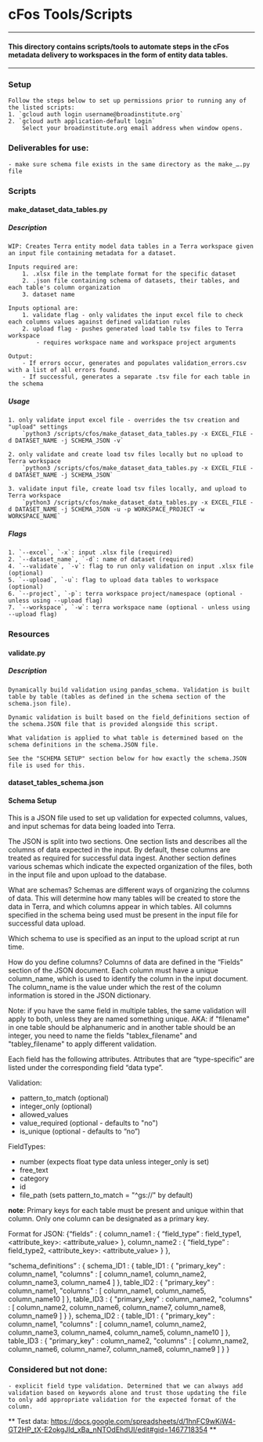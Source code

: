 # cFos Tools/Scripts

------------------------
#### This directory contains scripts/tools to automate steps in the cFos metadata delivery to workspaces in the form of entity data tables.
------------------------

### Setup
    Follow the steps below to set up permissions prior to running any of the listed scripts:
    1. `gcloud auth login username@broadinstitute.org`
    2. `gcloud auth application-default login`
        Select your broadinstitute.org email address when window opens.


### Deliverables for use:
	- make sure schema file exists in the same directory as the make_….py file

### Scripts

#### **make_dataset_data_tables.py**
##### Description
    WIP: Creates Terra entity model data tables in a Terra workspace given an input file containing metadata for a dataset.
    
    Inputs required are:
        1. .xlsx file in the template format for the specific dataset
        2. .json file containing schema of datasets, their tables, and each table's column organization
        3. dataset name

    Inputs optional are:
        1. validate flag - only validates the input excel file to check each columns values against defined validation rules
        2. upload flag - pushes generated load table tsv files to Terra workspace
            - requires workspace name and workspace project arguments

	Output: 
		- If errors occur, generates and populates validation_errors.csv with a list of all errors found. 
		- If successful, generates a separate .tsv file for each table in the schema

##### Usage
    1. only validate input excel file - overrides the tsv creation and "upload" settings
        `python3 /scripts/cfos/make_dataset_data_tables.py -x EXCEL_FILE -d DATASET_NAME -j SCHEMA_JSON -v`
    
    2. only validate and create load tsv files locally but no upload to Terra workspace
        `python3 /scripts/cfos/make_dataset_data_tables.py -x EXCEL_FILE -d DATASET_NAME -j SCHEMA_JSON`
    
    3. validate input file, create load tsv files locally, and upload to Terra workspace
        `python3 /scripts/cfos/make_dataset_data_tables.py -x EXCEL_FILE -d DATASET_NAME -j SCHEMA_JSON -u -p WORKSPACE_PROJECT -w WORKSPACE_NAME`

##### Flags
    1. `--excel`, `-x`: input .xlsx file (required)
    2. `--dataset_name`, `-d`: name of dataset (required)
    4. `--validate`, `-v`: flag to run only validation on input .xlsx file (optional)
    5. `--upload`, `-u`: flag to upload data tables to workspace (optional)
    6. `--project`, `-p`: terra workspace project/namespace (optional - unless using --upload flag)
    7. `--workspace`, `-w`: terra workspace name (optional - unless using --upload flag)


### Resources

#### **validate.py**
##### Description
    Dynamically build validation using pandas_schema. Validation is built table by table (tables as defined in the schema section of the schema.json file). 

	Dynamic validation is built based on the field_definitions section of the schema.JSON file that is provided alongside this script. 

	What validation is applied to what table is determined based on the schema definitions in the schema.JSON file. 

	See the "SCHEMA SETUP" section below for how exactly the schema.JSON file is used for this.

#### **dataset_tables_schema.json**
#### Schema Setup

This is a JSON file used to set up validation for expected columns, values, and input schemas for data being loaded into Terra. 

The JSON is split into two sections. One section lists and describes all the columns of data expected in the input. By default, these columns are treated as required for successful data ingest. Another section defines various schemas which indicate the expected organization of the files, both in the input file and upon upload to the database.

What are schemas? 
Schemas are different ways of organizing the columns of data. This will determine how many tables will be created to store the data in Terra, and which columns appear in which tables. All columns specified in the schema being used must be present in the input file for successful data upload.

Which schema to use is specified as an input to the upload script at run time.

How do you define columns?
 Columns of data are defined in the “Fields” section of the JSON document. Each column must have a unique column_name, which is used to identify the column in the input document. The column_name is the value under which the rest of the column information is stored in the JSON dictionary. 

Note: if you have the same field in multiple tables, the same validation will apply to both, unless they are named something unique. AKA: if "filename" in one table should be alphanumeric and in another table should be an integer, you need to name the fields "tablex_filename" and "tabley_filename" to apply different validation.


Each field has the following attributes. Attributes that are “type-specific” are listed under the corresponding field “data type”. 


Validation:
- pattern_to_match (optional)
- integer_only (optional)
- allowed_values
- value_required (optional - defaults to "no")
- is_unique (optional - defaults to “no”)


FieldTypes:
- number (expects float type data unless integer_only is set)
- free_text
- category
- id
- file_path (sets pattern_to_match = "^gs://" by default)


**note**: Primary keys for each table must be present and unique within that column. Only one column can be designated as a primary key.

Format for JSON:
{“fields” : {
	column_name1 : {
		“field_type” : field_type1,
		<attribute_key>: <attribute_value>
	},
	column_name2 : {
		“field_type” : field_type2,
		<attribute_key>: <attribute_value>
	}
},

“schema_definitions” : {
	schema_ID1 : {
		table_ID1 : {
			"primary_key" : column_name1,
			"columns" : [
				column_name1,
				column_name2,
				column_name3,
				column_name4
			]
		},
		table_ID2 : {
			"primary_key" : column_name1,
			"columns" : [
				column_name1,
				column_name5,
				column_name10
			]
		},
		table_ID3 : {
			"primary_key" : column_name2,
			"columns" : [
				column_name2,
				column_name6,
				column_name7,
				column_name8,
				column_name9
			]
		}
	},
	schema_ID2 : {
		table_ID1 : {
			"primary_key" : column_name1,
			"columns" : [
				column_name1,
				column_name2,
				column_name3,
				column_name4,
				column_name5,
				column_name10
			]
		},
		table_ID3 : {
			"primary_key" : column_name2,
			"columns" : [
				column_name2,
				column_name6,
				column_name7,
				column_name8,
				column_name9
			]
		}
	}


### Considered but not done:
    - explicit field type validation. Determined that we can always add validation based on keywords alone and trust those updating the file to only add appropriate validation for the expected format of the column.


** Test data: https://docs.google.com/spreadsheets/d/1hnFC9wKiW4-GT2HP_tX-E2okgJId_xBa_nNTOdEhdUI/edit#gid=1467718354 **

